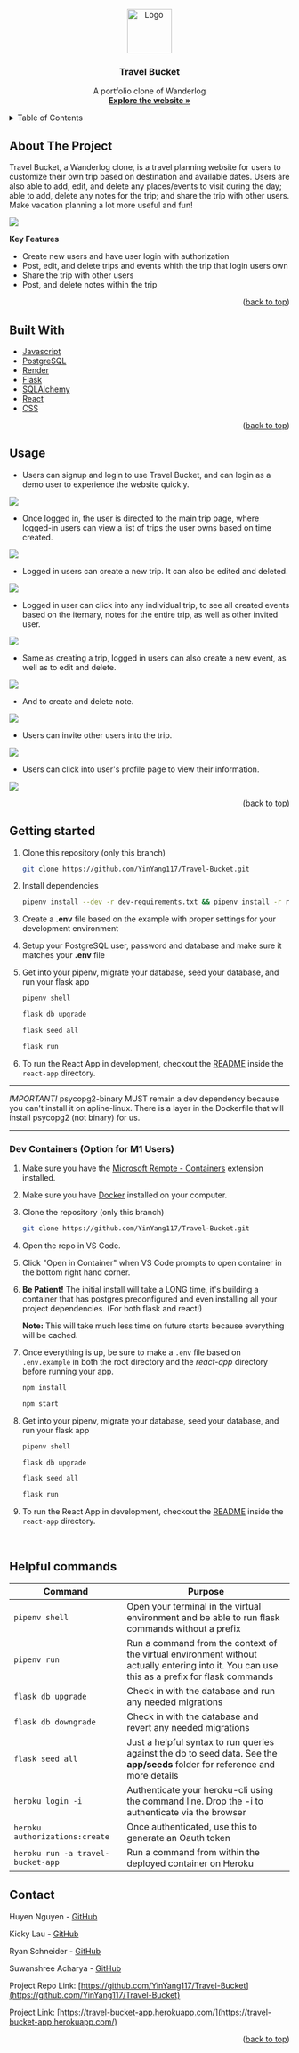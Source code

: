 <div id="top"></div>

<!-- PROJECT LOGO -->
<br />
<div align="center">
  <a href="https://travel-bucket.onrender.com/">
    <img src="react-app/public/static/icon.png" alt="Logo" width="80" height="80">
  </a>

<h3 align="center">Travel Bucket</h3>

  <p align="center">
    A portfolio clone of Wanderlog
    <br />
    <a href="https://travel-bucket.onrender.com/"><strong>Explore the website »</strong></a>
    <br />
  </p>
</div>



<!-- TABLE OF CONTENTS -->
<details>
  <summary>Table of Contents</summary>
  <ol>
    <li>
      <a href="#about-the-project">About The Project</a>
      <ul>
        <li><a href="#key-features">Key Features</a></li>
      </ul>
    </li>
    <li><a href="#build-with">Built With</a></li>
    <li><a href="#usage">Usage</a></li>
    <li><a href="#contact">Contact</a></li>
  </ol>
</details>



<!-- ABOUT THE PROJECT -->
## About The Project

Travel Bucket, a Wanderlog clone, is a travel planning website for users to customize their own trip based on destination and available dates. Users are also able to add, edit, and delete any places/events to visit during the day; able to add, delete any notes for the trip; and share the trip with other users. Make vacation planning a lot more useful and fun!

 <img src="react-app/public/static/mainpage.png" width=auto height=auto>


**Key Features**
* Create new users and have user login with authorization
* Post, edit, and delete trips and events whith the trip that login users own
* Share the trip with other users
* Post, and delete notes within the trip


<p align="right">(<a href="#top">back to top</a>)</p>


<!-- BUILT WITH -->
## Built With

* [Javascript](https://www.javascript.com)
* [PostgreSQL](https://www.postgresql.org/docs/)
* [Render](https://www.render.com)
* [Flask](https://flask.palletsprojects.com/en/2.1.x/)
* [SQLAlchemy](https://www.sqlalchemy.org/)
* [React](https://reactjs.org/)
* [CSS](https://developer.mozilla.org/en-US/docs/Web/CSS)





<p align="right">(<a href="#top">back to top</a>)</p>



<!-- USAGE EXAMPLES -->
## Usage

* Users can signup and login to use Travel Bucket, and can login as a demo user to experience the website quickly.

 <img src="react-app/public/static/signin.png" width=auto height=auto>



* Once logged in, the user is directed to the main trip page, where logged-in users can view a list of trips the user owns based on time created.

 <img src="react-app/public/static/trippage.png" width=auto height=auto>


* Logged in users can create a new trip. It can also be edited and deleted.

 <img src="react-app/public/static/addtrip.png" width=auto height=auto>


* Logged in user can click into any individual trip, to see all created events based on the iternary, notes for the entire trip, as well as other invited user.

 <img src="react-app/public/static/indipage.png" width=auto height=auto>


* Same as creating a trip, logged in users can also create a new event, as well as to edit and delete.

 <img src="react-app/public/static/addevent.png" width=auto height=auto>


* And to create and delete note.

 <img src="react-app/public/static/addnote.png" width=auto height=auto>


* Users can invite other users into the trip.

<img src="react-app/public/static/adduser.png" width=auto height=auto>


* Users can click into user's profile page to view their information.

<img src="react-app/public/static/demouser.png" width=auto height=auto>







<p align="right">(<a href="#top">back to top</a>)</p>



## Getting started
1. Clone this repository (only this branch)

   ```bash
   git clone https://github.com/YinYang117/Travel-Bucket.git
   ```

2. Install dependencies

      ```bash
      pipenv install --dev -r dev-requirements.txt && pipenv install -r requirements.txt
      ```

3. Create a **.env** file based on the example with proper settings for your development environment

4. Setup your PostgreSQL user, password and database and make sure it matches your **.env** file

5. Get into your pipenv, migrate your database, seed your database, and run your flask app

   ```bash
   pipenv shell
   ```

   ```bash
   flask db upgrade
   ```

   ```bash
   flask seed all
   ```

   ```bash
   flask run
   ```

6. To run the React App in development, checkout the [README](./react-app/README.md) inside the `react-app` directory.

***


*IMPORTANT!*
   psycopg2-binary MUST remain a dev dependency because you can't install it on apline-linux.
   There is a layer in the Dockerfile that will install psycopg2 (not binary) for us.
***

### Dev Containers (Option for M1 Users)

1. Make sure you have the [Microsoft Remote - Containers](https://marketplace.visualstudio.com/items?itemName=ms-vscode-remote.remote-containers) extension installed.
2. Make sure you have [Docker](https://www.docker.com/products/docker-desktop/) installed on your computer.
3. Clone the repository (only this branch)
   ```bash
   git clone https://github.com/YinYang117/Travel-Bucket.git
   ```
4. Open the repo in VS Code.
5. Click "Open in Container" when VS Code prompts to open container in the bottom right hand corner.
6. **Be Patient!** The initial install will take a LONG time, it's building a container that has postgres preconfigured and even installing all your project dependencies. (For both flask and react!)

   **Note:** This will take much less time on future starts because everything will be cached.

7. Once everything is up, be sure to make a `.env` file based on `.env.example` in both the root directory and the *react-app* directory before running your app.

   ```bash
   npm install
   ```

   ```bash
   npm start
   ```

8. Get into your pipenv, migrate your database, seed your database, and run your flask app

   ```bash
   pipenv shell
   ```

   ```bash
   flask db upgrade
   ```

   ```bash
   flask seed all
   ```

   ```bash
   flask run
   ```

9. To run the React App in development, checkout the [README](./react-app/README.md) inside the `react-app` directory.

<br>


## Helpful commands
|    Command            |    Purpose    |
| -------------         | ------------- |
| `pipenv shell`        | Open your terminal in the virtual environment and be able to run flask commands without a prefix |
| `pipenv run`          | Run a command from the context of the virtual environment without actually entering into it. You can use this as a prefix for flask commands  |
| `flask db upgrade`    | Check in with the database and run any needed migrations  |
| `flask db downgrade`  | Check in with the database and revert any needed migrations  |
| `flask seed all`      | Just a helpful syntax to run queries against the db to seed data. See the **app/seeds** folder for reference and more details |
| `heroku login -i`      | Authenticate your heroku-cli using the command line. Drop the -i to authenticate via the browser |
| `heroku authorizations:create` | Once authenticated, use this to generate an Oauth token |
| `heroku run -a travel-bucket-app` | Run a command from within the deployed container on Heroku |







<!-- CONTACT -->
## Contact

Huyen Nguyen - [GitHub](https://github.com/huyennguuyen)

Kicky Lau - [GitHub](https://github.com/kickylau)


Ryan Schneider - [GitHub](https://github.com/YinYang117)

Suwanshree Acharya - [GitHub](https://github.com/suwanshree)


Project Repo Link: [https://github.com/YinYang117/Travel-Bucket](https://github.com/YinYang117/Travel-Bucket)

Project Link: [https://travel-bucket-app.herokuapp.com/](https://travel-bucket-app.herokuapp.com/)

<p align="right">(<a href="#top">back to top</a>)</p>
